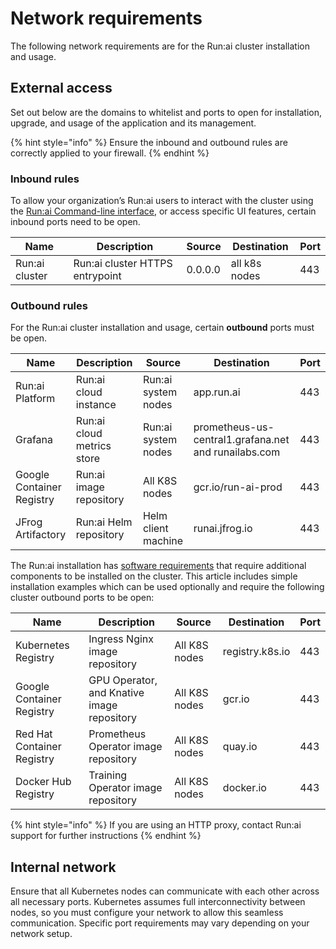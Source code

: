 # Network requirements

The following network requirements are for the Run:ai cluster installation and usage.

## External access

Set out below are the domains to whitelist and ports to open for installation, upgrade, and usage of the application and its management.

{% hint style="info" %}
Ensure the inbound and outbound rules are correctly applied to your firewall.
{% endhint %}

### Inbound rules

To allow your organization’s Run:ai users to interact with the cluster using the [Run:ai Command-line interface](../../cli-reference/), or access specific UI features, certain inbound ports need to be open.

| Name           | Description                     | Source  | Destination   | Port |
| -------------- | ------------------------------- | ------- | ------------- | ---- |
| Run:ai cluster | Run:ai cluster HTTPS entrypoint | 0.0.0.0 | all k8s nodes | 443  |

### Outbound rules

For the Run:ai cluster installation and usage, certain **outbound** ports must be open.

| Name                      | Description                | Source              | Destination                                          | Port |
| ------------------------- | -------------------------- | ------------------- | ---------------------------------------------------- | ---- |
| Run:ai Platform           | Run:ai cloud instance      | Run:ai system nodes | app.run.ai                                           | 443  |
| Grafana                   | Run:ai cloud metrics store | Run:ai system nodes | prometheus-us-central1.grafana.net and runailabs.com | 443  |
| Google Container Registry | Run:ai image repository    | All K8S nodes       | gcr.io/run-ai-prod                                   | 443  |
| JFrog Artifactory         | Run:ai Helm repository     | Helm client machine | runai.jfrog.io                                       | 443  |

The Run:ai installation has [software requirements](system-requirements.md#software-requirements) that require additional components to be installed on the cluster. This article includes simple installation examples which can be used optionally and require the following cluster outbound ports to be open:

| Name                       | Description                                | Source        | Destination     | Port |
| -------------------------- | ------------------------------------------ | ------------- | --------------- | ---- |
| Kubernetes Registry        | Ingress Nginx image repository             | All K8S nodes | registry.k8s.io | 443  |
| Google Container Registry  | GPU Operator, and Knative image repository | All K8S nodes | gcr.io          | 443  |
| Red Hat Container Registry | Prometheus Operator image repository       | All K8S nodes | quay.io         | 443  |
| Docker Hub Registry        | Training Operator image repository         | All K8S nodes | docker.io       | 443  |

{% hint style="info" %}
If you are using an HTTP proxy, contact Run:ai support for further instructions
{% endhint %}

## Internal network

Ensure that all Kubernetes nodes can communicate with each other across all necessary ports. Kubernetes assumes full interconnectivity between nodes, so you must configure your network to allow this seamless communication. Specific port requirements may vary depending on your network setup.
